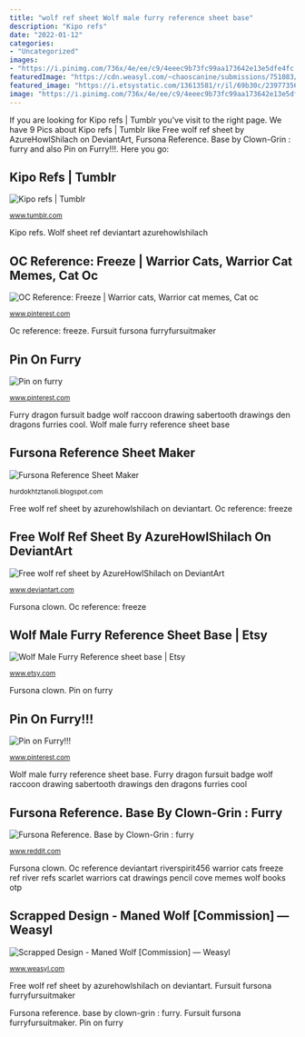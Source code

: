```yaml
---
title: "wolf ref sheet Wolf male furry reference sheet base"
description: "Kipo refs"
date: "2022-01-12"
categories:
- "Uncategorized"
images:
- "https://i.pinimg.com/736x/4e/ee/c9/4eeec9b73fc99aa173642e13e5dfe4fc.jpg"
featuredImage: "https://cdn.weasyl.com/~chaoscanine/submissions/751083/636e882cddb9ff9fb8aa9c64f5aa4be531e6089804c22d157a74e953b0eeb7db/chaoscanine-scrapped-design-maned-wolf-commission.png?download"
featured_image: "https://i.etsystatic.com/13613581/r/il/69b30c/2397735639/il_794xN.2397735639_hcwb.jpg"
image: "https://i.pinimg.com/736x/4e/ee/c9/4eeec9b73fc99aa173642e13e5dfe4fc.jpg"
---
```


If you are looking for Kipo refs | Tumblr you've visit to the right page. We have 9 Pics about Kipo refs | Tumblr like Free wolf ref sheet by AzureHowlShilach on DeviantArt, Fursona Reference. Base by Clown-Grin : furry and also Pin on Furry!!!. Here you go:

## Kipo Refs | Tumblr

![Kipo refs | Tumblr](https://64.media.tumblr.com/41921cdbecb4e7b6795b48d9059b4955/6643a6464fd70cdd-5e/s2560x500/4e219fb90a24bcfaa83c97bf7f9a6ba52e0d8aa4.png "Fursona clown")

<small>www.tumblr.com</small>

Kipo refs. Wolf sheet ref deviantart azurehowlshilach

## OC Reference: Freeze | Warrior Cats, Warrior Cat Memes, Cat Oc

![OC Reference: Freeze | Warrior cats, Warrior cat memes, Cat oc](https://i.pinimg.com/originals/a4/00/97/a40097df089f43482b8e0ff13adb360a.png "Scrapped design")

<small>www.pinterest.com</small>

Oc reference: freeze. Fursuit fursona furryfursuitmaker

## Pin On Furry

![Pin on furry](https://i.pinimg.com/736x/4e/ee/c9/4eeec9b73fc99aa173642e13e5dfe4fc.jpg "Furry dragon fursuit badge wolf raccoon drawing sabertooth drawings den dragons furries cool")

<small>www.pinterest.com</small>

Furry dragon fursuit badge wolf raccoon drawing sabertooth drawings den dragons furries cool. Wolf male furry reference sheet base

## Fursona Reference Sheet Maker

![Fursona Reference Sheet Maker](https://lh3.googleusercontent.com/proxy/3eI-1wLQvJf6TbeSYyEY0o3sqoUBjNMP7DCy1wbonhrGd-uBUSHVCz6MI1xI74zMw3Gipbzf1CsziVIjhHVUivnTAeJWLTzMaRD56109J0yj3YO0ArwvisMe1uixnZk6Ec4oSxuWV_rodEEE4gh9cUEk_PCdRrQMyGbMb2pE_oA=w1200-h630-p-k-no-nu "Free wolf ref sheet by azurehowlshilach on deviantart")

<small>hurdokhtztanoli.blogspot.com</small>

Free wolf ref sheet by azurehowlshilach on deviantart. Oc reference: freeze

## Free Wolf Ref Sheet By AzureHowlShilach On DeviantArt

![Free wolf ref sheet by AzureHowlShilach on DeviantArt](https://images-wixmp-ed30a86b8c4ca887773594c2.wixmp.com/i/b80621f6-2e64-4e78-bb9c-e11eeb45cfba/dclhn8d-ccc5f137-c6f9-496d-8fab-c04593fd9d3a.png/v1/fill/w_695,h_1150,q_70,strp/free_wolf_ref_sheet_by_azurehowlshilach_dclhn8d-pre.jpg "Sheet reference fursona furry ref body")

<small>www.deviantart.com</small>

Fursona clown. Oc reference: freeze

## Wolf Male Furry Reference Sheet Base | Etsy

![Wolf Male Furry Reference sheet base | Etsy](https://i.etsystatic.com/13613581/r/il/69b30c/2397735639/il_794xN.2397735639_hcwb.jpg "Fursona reference. base by clown-grin : furry")

<small>www.etsy.com</small>

Fursona clown. Pin on furry

## Pin On Furry!!!

![Pin on Furry!!!](https://i.pinimg.com/736x/cc/a7/33/cca733cd3510c78f95a1a3ff2574b1b1--arte-furry-furry-art.jpg "Fursona clown")

<small>www.pinterest.com</small>

Wolf male furry reference sheet base. Furry dragon fursuit badge wolf raccoon drawing sabertooth drawings den dragons furries cool

## Fursona Reference. Base By Clown-Grin : Furry

![Fursona Reference. Base by Clown-Grin : furry](https://preview.redd.it/93vojfusudf21.jpg?auto=webp&amp;s=c25759329a28b0236ca9ddc676e551a0a5d8eda0 "Free wolf ref sheet by azurehowlshilach on deviantart")

<small>www.reddit.com</small>

Fursona clown. Oc reference deviantart riverspirit456 warrior cats freeze ref river refs scarlet warriors cat drawings pencil cove memes wolf books otp

## Scrapped Design - Maned Wolf [Commission] — Weasyl

![Scrapped Design - Maned Wolf [Commission] — Weasyl](https://cdn.weasyl.com/~chaoscanine/submissions/751083/636e882cddb9ff9fb8aa9c64f5aa4be531e6089804c22d157a74e953b0eeb7db/chaoscanine-scrapped-design-maned-wolf-commission.png?download "Scrapped design")

<small>www.weasyl.com</small>

Free wolf ref sheet by azurehowlshilach on deviantart. Fursuit fursona furryfursuitmaker

Fursona reference. base by clown-grin : furry. Fursuit fursona furryfursuitmaker. Pin on furry
